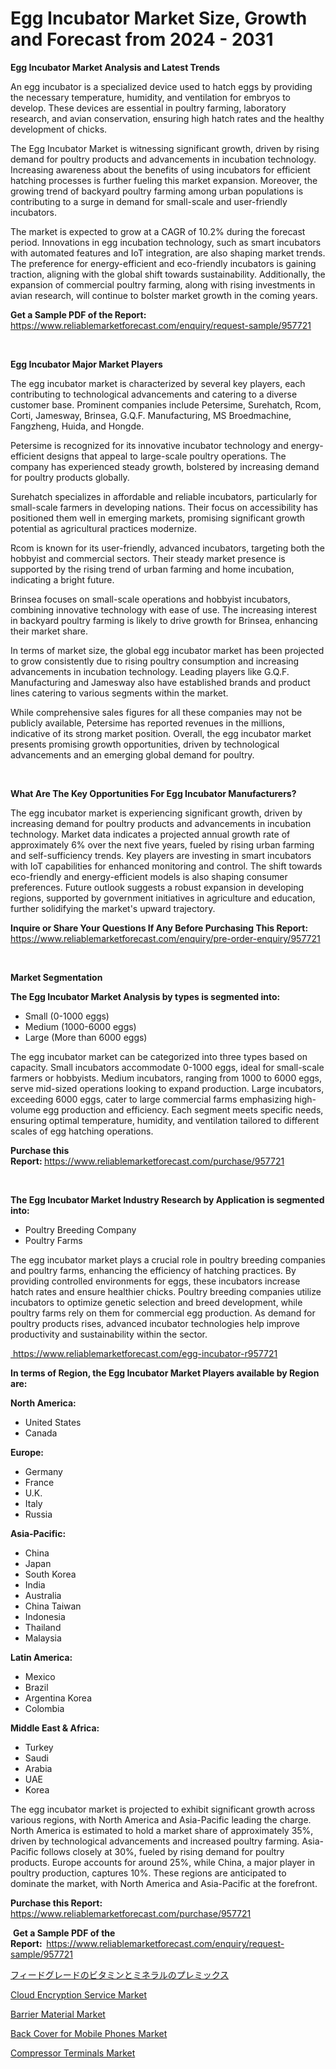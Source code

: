 <p><h1>Egg Incubator Market Size, Growth and Forecast from 2024 - 2031</h1></p><p><strong>Egg Incubator Market Analysis and Latest Trends</strong></p>
<p><p>An egg incubator is a specialized device used to hatch eggs by providing the necessary temperature, humidity, and ventilation for embryos to develop. These devices are essential in poultry farming, laboratory research, and avian conservation, ensuring high hatch rates and the healthy development of chicks.</p><p>The Egg Incubator Market is witnessing significant growth, driven by rising demand for poultry products and advancements in incubation technology. Increasing awareness about the benefits of using incubators for efficient hatching processes is further fueling this market expansion. Moreover, the growing trend of backyard poultry farming among urban populations is contributing to a surge in demand for small-scale and user-friendly incubators.</p><p>The market is expected to grow at a CAGR of 10.2% during the forecast period. Innovations in egg incubation technology, such as smart incubators with automated features and IoT integration, are also shaping market trends. The preference for energy-efficient and eco-friendly incubators is gaining traction, aligning with the global shift towards sustainability. Additionally, the expansion of commercial poultry farming, along with rising investments in avian research, will continue to bolster market growth in the coming years.</p></p>
<p><strong>Get a Sample PDF of the Report:&nbsp;</strong> <a href="https://www.reliablemarketforecast.com/enquiry/request-sample/957721">https://www.reliablemarketforecast.com/enquiry/request-sample/957721</a></p>
<p>&nbsp;</p>
<p><strong>Egg Incubator Major Market Players</strong></p>
<p><p>The egg incubator market is characterized by several key players, each contributing to technological advancements and catering to a diverse customer base. Prominent companies include Petersime, Surehatch, Rcom, Corti, Jamesway, Brinsea, G.Q.F. Manufacturing, MS Broedmachine, Fangzheng, Huida, and Hongde.</p><p>Petersime is recognized for its innovative incubator technology and energy-efficient designs that appeal to large-scale poultry operations. The company has experienced steady growth, bolstered by increasing demand for poultry products globally.</p><p>Surehatch specializes in affordable and reliable incubators, particularly for small-scale farmers in developing nations. Their focus on accessibility has positioned them well in emerging markets, promising significant growth potential as agricultural practices modernize.</p><p>Rcom is known for its user-friendly, advanced incubators, targeting both the hobbyist and commercial sectors. Their steady market presence is supported by the rising trend of urban farming and home incubation, indicating a bright future.</p><p>Brinsea focuses on small-scale operations and hobbyist incubators, combining innovative technology with ease of use. The increasing interest in backyard poultry farming is likely to drive growth for Brinsea, enhancing their market share.</p><p>In terms of market size, the global egg incubator market has been projected to grow consistently due to rising poultry consumption and increasing advancements in incubation technology. Leading players like G.Q.F. Manufacturing and Jamesway also have established brands and product lines catering to various segments within the market.</p><p>While comprehensive sales figures for all these companies may not be publicly available, Petersime has reported revenues in the millions, indicative of its strong market position. Overall, the egg incubator market presents promising growth opportunities, driven by technological advancements and an emerging global demand for poultry.</p></p>
<p>&nbsp;</p>
<p><strong>What Are The Key Opportunities For Egg Incubator Manufacturers?</strong></p>
<p><p>The egg incubator market is experiencing significant growth, driven by increasing demand for poultry products and advancements in incubation technology. Market data indicates a projected annual growth rate of approximately 6% over the next five years, fueled by rising urban farming and self-sufficiency trends. Key players are investing in smart incubators with IoT capabilities for enhanced monitoring and control. The shift towards eco-friendly and energy-efficient models is also shaping consumer preferences. Future outlook suggests a robust expansion in developing regions, supported by government initiatives in agriculture and education, further solidifying the market's upward trajectory.</p></p>
<p><strong>Inquire or Share Your Questions If Any Before Purchasing This Report:</strong> <a href="https://www.reliablemarketforecast.com/enquiry/pre-order-enquiry/957721">https://www.reliablemarketforecast.com/enquiry/pre-order-enquiry/957721</a></p>
<p>&nbsp;</p>
<p><strong>Market Segmentation</strong></p>
<p><strong>The Egg Incubator Market Analysis by types is segmented into:</strong></p>
<p><ul><li>Small (0-1000 eggs)</li><li>Medium (1000-6000 eggs)</li><li>Large (More than 6000 eggs)</li></ul></p>
<p><p>The egg incubator market can be categorized into three types based on capacity. Small incubators accommodate 0-1000 eggs, ideal for small-scale farmers or hobbyists. Medium incubators, ranging from 1000 to 6000 eggs, serve mid-sized operations looking to expand production. Large incubators, exceeding 6000 eggs, cater to large commercial farms emphasizing high-volume egg production and efficiency. Each segment meets specific needs, ensuring optimal temperature, humidity, and ventilation tailored to different scales of egg hatching operations.</p></p>
<p><strong>Purchase this Report:&nbsp;</strong><a href="https://www.reliablemarketforecast.com/purchase/957721">https://www.reliablemarketforecast.com/purchase/957721</a></p>
<p>&nbsp;</p>
<p><strong>The Egg Incubator Market Industry Research by Application is segmented into:</strong></p>
<p><ul><li>Poultry Breeding Company</li><li>Poultry Farms</li></ul></p>
<p><p>The egg incubator market plays a crucial role in poultry breeding companies and poultry farms, enhancing the efficiency of hatching practices. By providing controlled environments for eggs, these incubators increase hatch rates and ensure healthier chicks. Poultry breeding companies utilize incubators to optimize genetic selection and breed development, while poultry farms rely on them for commercial egg production. As demand for poultry products rises, advanced incubator technologies help improve productivity and sustainability within the sector.</p></p>
<p><a href="https://www.reliablemarketforecast.com/egg-incubator-r957721">&nbsp;https://www.reliablemarketforecast.com/egg-incubator-r957721</a></p>
<p><strong>In terms of Region, the Egg Incubator Market Players available by Region are:</strong></p>
<p>
    <p> <strong> North America: </strong>
        <ul>
            <li>United States</li>
            <li>Canada</li>
        </ul>
        </p> 
    <p> <strong> Europe: </strong>
        <ul>
            <li>Germany</li>
            <li>France</li>
            <li>U.K.</li>
            <li>Italy</li>
            <li>Russia</li>
        </ul>
        </p> 
    <p> <strong> Asia-Pacific: </strong>
        <ul>
            <li>China</li>
            <li>Japan</li>
            <li>South Korea</li>
            <li>India</li>
            <li>Australia</li>
            <li>China Taiwan</li>
            <li>Indonesia</li>
            <li>Thailand</li>
            <li>Malaysia</li>
        </ul>
        </p> 
    <p> <strong> Latin America: </strong>
        <ul>
            <li>Mexico</li>
            <li>Brazil</li>
            <li>Argentina Korea</li>
            <li>Colombia</li>
        </ul>
        </p> 
    <p> <strong> Middle East & Africa: </strong>
        <ul>
            <li>Turkey</li>
            <li>Saudi</li>
            <li>Arabia</li>
            <li>UAE</li>
            <li>Korea</li>
        </ul>
    </p>
    </p>
<p><p>The egg incubator market is projected to exhibit significant growth across various regions, with North America and Asia-Pacific leading the charge. North America is estimated to hold a market share of approximately 35%, driven by technological advancements and increased poultry farming. Asia-Pacific follows closely at 30%, fueled by rising demand for poultry products. Europe accounts for around 25%, while China, a major player in poultry production, captures 10%. These regions are anticipated to dominate the market, with North America and Asia-Pacific at the forefront.</p></p>
<p><strong>Purchase this Report: </strong><a href="https://www.reliablemarketforecast.com/purchase/957721">https://www.reliablemarketforecast.com/purchase/957721</a></p>
<p>&nbsp;<strong>Get a Sample PDF of the Report:&nbsp;&nbsp;</strong><a href="https://www.reliablemarketforecast.com/enquiry/request-sample/957721">https://www.reliablemarketforecast.com/enquiry/request-sample/957721</a></p>
<p><strong></strong></p>
<p><p><a href="https://medium.com/@georgeannauce/%E3%83%95%E3%82%A3%E3%83%BC%E3%83%89%E3%82%B0%E3%83%AC%E3%83%BC%E3%83%89%E3%83%93%E3%82%BF%E3%83%9F%E3%83%B3%E3%81%8A%E3%82%88%E3%81%B3%E3%83%9F%E3%83%8D%E3%83%A9%E3%83%AB%E3%83%97%E3%83%AC%E3%83%9F%E3%83%83%E3%82%AF%E3%82%B9%E5%B8%82%E5%A0%B4%E3%81%AE%E3%82%A4%E3%83%B3%E3%82%B5%E3%82%A4%E3%83%88-%E5%B8%82%E5%A0%B4%E8%A3%BD%E5%93%81-%E5%9C%B0%E5%9F%9F%E5%88%86%E6%9E%90%E3%81%AF2024%E5%B9%B4%E3%81%8B%E3%82%892031%E5%B9%B4%E3%81%BE%E3%81%A7%E3%81%AE%E6%9C%9F%E9%96%93%E3%81%AB%E4%BA%88%E6%B8%AC%E3%81%95%E3%82%8C%E3%81%A6%E3%81%84%E3%81%BE%E3%81%99-024153bbf2a0">フィードグレードのビタミンとミネラルのプレミックス</a></p><p><a href="https://www.linkedin.com/pulse/what-innovations-shaping-cloud-encryption-service-market-application-0rwqc?trackingId=5vniCFqHSYyBu9B6vwArBg%3D%3D">Cloud Encryption Service Market</a></p><p><a href="https://issuu.com/reportprime-2/docs/barrier-material-market-size-2030.p_b3eeaefc87f51a">Barrier Material Market</a></p><p><a href="https://medium.com/@emiliomartelli542/the-back-cover-for-mobile-phones-market-industry-provides-a-comprehensive-and-current-analysis-of-11ff6ccfc878">Back Cover for Mobile Phones Market</a></p><p><a href="https://medium.com/@emiliomartelli542/the-role-of-compressor-terminals-market-applications-household-refrigerator-home-air-5109734eec6f">Compressor Terminals Market</a></p></p>